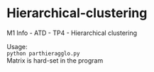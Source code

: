 # Hierarchical-clustering
M1 Info - ATD - TP4 - Hierarchical clustering
  
Usage:  
`python parthieragglo.py`  
Matrix is hard-set in the program

